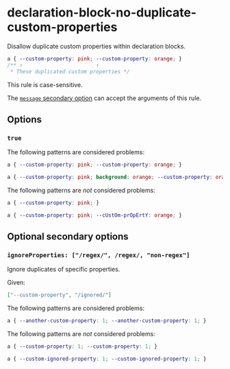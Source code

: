 # declaration-block-no-duplicate-custom-properties

Disallow duplicate custom properties within declaration blocks.

<!-- prettier-ignore -->
```css
a { --custom-property: pink; --custom-property: orange; }
/** ↑                        ↑
 * These duplicated custom properties */
```

This rule is case-sensitive.

The [`message` secondary option](https://github.com/stylelint/stylelint/16.17.0/docs/user-guide/configure.md#message) can accept the arguments of this rule.

## Options

### `true`

The following patterns are considered problems:

<!-- prettier-ignore -->
```css
a { --custom-property: pink; --custom-property: orange; }
```

<!-- prettier-ignore -->
```css
a { --custom-property: pink; background: orange; --custom-property: orange }
```

The following patterns are _not_ considered problems:

<!-- prettier-ignore -->
```css
a { --custom-property: pink; }
```

<!-- prettier-ignore -->
```css
a { --custom-property: pink; --cUstOm-prOpErtY: orange; }
```

## Optional secondary options

### `ignoreProperties: ["/regex/", /regex/, "non-regex"]`

Ignore duplicates of specific properties.

Given:

```json
["--custom-property", "/ignored/"]
```

The following patterns are considered problems:

<!-- prettier-ignore -->
```css
a { --another-custom-property: 1; --another-custom-property: 1; }
```

The following patterns are _not_ considered problems:

<!-- prettier-ignore -->
```css
a { --custom-property: 1; --custom-property: 1; }
```

<!-- prettier-ignore -->
```css
a { --custom-ignored-property: 1; --custom-ignored-property: 1; }
```
